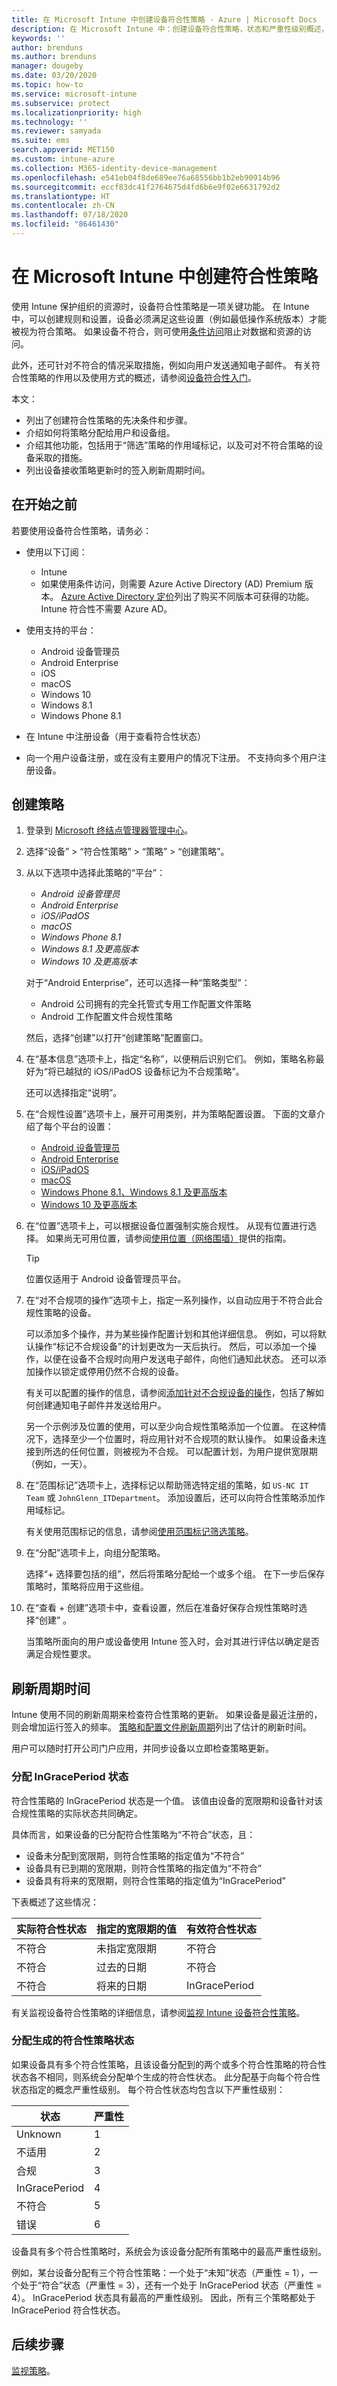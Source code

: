 ```yaml
---
title: 在 Microsoft Intune 中创建设备符合性策略 - Azure | Microsoft Docs
description: 在 Microsoft Intune 中：创建设备符合性策略，状态和严重性级别概述，使用 InGracePeriod 状态，使用条件访问，处理不具有分配策略的设备，以及 Azure 门户和经典门户中的符合性的差别
keywords: ''
author: brenduns
ms.author: brenduns
manager: dougeby
ms.date: 03/20/2020
ms.topic: how-to
ms.service: microsoft-intune
ms.subservice: protect
ms.localizationpriority: high
ms.technology: ''
ms.reviewer: samyada
ms.suite: ems
search.appverid: MET150
ms.custom: intune-azure
ms.collection: M365-identity-device-management
ms.openlocfilehash: e541eb04f8de689ee76a68556bb1b2eb90914b96
ms.sourcegitcommit: eccf83dc41f2764675d4fd6b6e9f02e6631792d2
ms.translationtype: HT
ms.contentlocale: zh-CN
ms.lasthandoff: 07/18/2020
ms.locfileid: "86461430"
---
```

# <a name="create-a-compliance-policy-in-microsoft-intune"></a>在 Microsoft Intune 中创建符合性策略

使用 Intune 保护组织的资源时，设备符合性策略是一项关键功能。 在 Intune 中，可以创建规则和设置，设备必须满足这些设置（例如最低操作系统版本）才能被视为符合策略。 如果设备不符合，则可使用[条件访问](conditional-access.md)阻止对数据和资源的访问。

此外，还可针对不符合的情况采取措施，例如向用户发送通知电子邮件。 有关符合性策略的作用以及使用方式的概述，请参阅[设备符合性入门](device-compliance-get-started.md)。

本文：

- 列出了创建符合性策略的先决条件和步骤。
- 介绍如何将策略分配给用户和设备组。
- 介绍其他功能，包括用于“筛选”策略的作用域标记，以及可对不符合策略的设备采取的措施。
- 列出设备接收策略更新时的签入刷新周期时间。

## <a name="before-you-begin"></a>在开始之前

若要使用设备符合性策略，请务必：

- 使用以下订阅：

  - Intune
  - 如果使用条件访问，则需要 Azure Active Directory (AD) Premium 版本。 [Azure Active Directory 定价](https://azure.microsoft.com/pricing/details/active-directory/)列出了购买不同版本可获得的功能。 Intune 符合性不需要 Azure AD。

- 使用支持的平台：

  - Android 设备管理员
  - Android Enterprise
  - iOS
  - macOS
  - Windows 10
  - Windows 8.1
  - Windows Phone 8.1

- 在 Intune 中注册设备（用于查看符合性状态）

- 向一个用户设备注册，或在没有主要用户的情况下注册。 不支持向多个用户注册设备。

## <a name="create-the-policy"></a>创建策略

1. 登录到 [Microsoft 终结点管理器管理中心](https://go.microsoft.com/fwlink/?linkid=2109431)。

2. 选择“设备” > “符合性策略” > “策略” > “创建策略”。

3. 从以下选项中选择此策略的“平台”：
   - *Android 设备管理员*
   - *Android Enterprise*
   - *iOS/iPadOS*
   - *macOS*
   - *Windows Phone 8.1*
   - *Windows 8.1 及更高版本*
   - *Windows 10 及更高版本*

    对于“Android Enterprise”，还可以选择一种“策略类型”：
     - Android 公司拥有的完全托管式专用工作配置文件策略
     - Android 工作配置文件合规性策略

    然后，选择“创建”以打开“创建策略”配置窗口。

4. 在“基本信息”选项卡上，指定“名称”，以便稍后识别它们。 例如，策略名称最好为“将已越狱的 iOS/iPadOS 设备标记为不合规策略”。

   还可以选择指定“说明”。
  
5. 在“合规性设置”选项卡上，展开可用类别，并为策略配置设置。  下面的文章介绍了每个平台的设置：
   - [Android 设备管理员](compliance-policy-create-android.md)
   - [Android Enterprise](compliance-policy-create-android-for-work.md)
   - [iOS/iPadOS](compliance-policy-create-ios.md)
   - [macOS](compliance-policy-create-mac-os.md)
   - [Windows Phone 8.1、Windows 8.1 及更高版本](compliance-policy-create-windows-8-1.md)
   - [Windows 10 及更高版本](compliance-policy-create-windows.md)  

6. 在“位置”选项卡上，可以根据设备位置强制实施合规性。 从现有位置进行选择。 如果尚无可用位置，请参阅[使用位置（网络围墙）](use-network-locations.md)提供的指南。
   > [!TIP]
   > 位置仅适用于 Android 设备管理员平台。

7. 在“对不合规项的操作”选项卡上，指定一系列操作，以自动应用于不符合此合规性策略的设备。

   可以添加多个操作，并为某些操作配置计划和其他详细信息。 例如，可以将默认操作“标记不合规设备”的计划更改为一天后执行。 然后，可以添加一个操作，以便在设备不合规时向用户发送电子邮件，向他们通知此状态。 还可以添加操作以锁定或停用仍然不合规的设备。

   有关可以配置的操作的信息，请参阅[添加针对不合规设备的操作](actions-for-noncompliance.md)，包括了解如何创建通知电子邮件并发送给用户。

   另一个示例涉及位置的使用，可以至少向合规性策略添加一个位置。 在这种情况下，选择至少一个位置时，将应用针对不合规项的默认操作。 如果设备未连接到所选的任何位置，则被视为不合规。 可以配置计划，为用户提供宽限期（例如，一天）。

8. 在“范围标记”选项卡上，选择标记以帮助筛选特定组的策略，如 `US-NC IT Team` 或 `JohnGlenn_ITDepartment`。 添加设置后，还可以向符合性策略添加作用域标记。 

   有关使用范围标记的信息，请参阅[使用范围标记筛选策略](../fundamentals/scope-tags.md)。

9. 在“分配”选项卡上，向组分配策略。  

   选择“+ 选择要包括的组”，然后将策略分配给一个或多个组。 在下一步后保存策略时，策略将应用于这些组。 

10. 在“查看 + 创建”选项卡中，查看设置，然后在准备好保存合规性策略时选择“创建” 。  

    当策略所面向的用户或设备使用 Intune 签入时，会对其进行评估以确定是否满足合规性要求。

<!-- Evaluate option  - pending details as to its fate with this new Full Screen UI udpate  

### Evaluate how many users are targeted

When you assign the policy, you can also **Evaluate** how many users are affected. This feature calculates users; it doesn't calculate devices.

1. In Intune, select **Devices** > **Compliance policies** > **Policies**.

2. Select a *policy* > **Assignments** > **Evaluate**. A message shows you how many users are targeted by this policy.

If the **Evaluate** button is grayed out, make sure the policy is assigned to one or more groups.
-->

## <a name="refresh-cycle-times"></a>刷新周期时间

Intune 使用不同的刷新周期来检查符合性策略的更新。 如果设备是最近注册的，则会增加运行签入的频率。 [策略和配置文件刷新周期](../configuration/device-profile-troubleshoot.md#how-long-does-it-take-for-devices-to-get-a-policy-profile-or-app-after-they-are-assigned)列出了估计的刷新时间。

用户可以随时打开公司门户应用，并同步设备以立即检查策略更新。

### <a name="assign-an-ingraceperiod-status"></a>分配 InGracePeriod 状态

符合性策略的 InGracePeriod 状态是一个值。 该值由设备的宽限期和设备针对该合规性策略的实际状态共同确定。

具体而言，如果设备的已分配符合性策略为“不符合”状态，且：

- 设备未分配到宽限期，则符合性策略的指定值为“不符合”
- 设备具有已到期的宽限期，则符合性策略的指定值为“不符合”
- 设备具有将来的宽限期，则符合性策略的指定值为“InGracePeriod”

下表概述了这些情况：

|实际符合性状态|指定的宽限期的值|有效符合性状态|
|---------|---------|---------|
|不符合 |未指定宽限期 |不符合 |
|不符合 |过去的日期|不符合|
|不符合 |将来的日期|InGracePeriod|

有关监视设备符合性策略的详细信息，请参阅[监视 Intune 设备符合性策略](compliance-policy-monitor.md)。

### <a name="assign-a-resulting-compliance-policy-status"></a>分配生成的符合性策略状态

如果设备具有多个符合性策略，且该设备分配到的两个或多个符合性策略的符合性状态各不相同，则系统会分配单个生成的符合性状态。 此分配基于向每个符合性状态指定的概念严重性级别。 每个符合性状态均包含以下严重性级别：

|状态  |严重性  |
|---------|---------|
|Unknown     |1|
|不适用     |2|
|合规|3|
|InGracePeriod|4|
|不符合|5|
|错误|6|

设备具有多个符合性策略时，系统会为该设备分配所有策略中的最高严重性级别。

例如，某台设备分配有三个符合性策略：一个处于“未知”状态（严重性 = 1），一个处于“符合”状态（严重性 = 3），还有一个处于 InGracePeriod 状态（严重性 = 4）。 InGracePeriod 状态具有最高的严重性级别。 因此，所有三个策略都处于 InGracePeriod 符合性状态。

## <a name="next-steps"></a>后续步骤

[监视策略](compliance-policy-monitor.md)。

